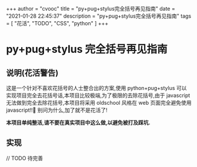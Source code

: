 +++
author = "cvooc"
title = "py+pug+stylus完全括号再见指南"
date = "2021-01-28 22:45:37"
description = "py+pug+stylus完全括号再见指南"
tags = [
    "花活",
    "TODO",
    "CSS",
    "python"
]
+++

# py+pug+stylus 完全括号再见指南

## 说明(花活警告)

这是一个针对不喜欢花括号的人士整合出的方案,使用 python+pug+stylus 可以实现项目完全去花括号话,本项目比较极端,为了极限的去除花括号,由于 javascript 无法做到完全去除花括号,本项目将采用 oldschool 风格在 web 页面完全避免使用 javascript!!🤪 别问为什么,加了就不是花活了!

**本项目单纯整活,请不要在真实项目中这么做,以避免被打及踩坑.**

## 实现

// TODO 待完善
